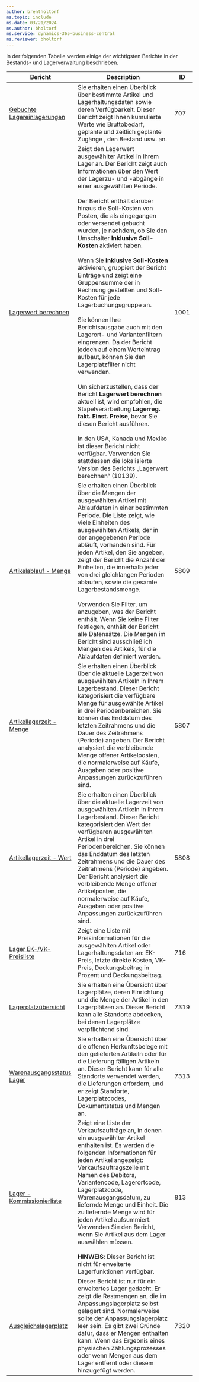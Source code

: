 ```yaml
---
author: brentholtorf
ms.topic: include
ms.date: 03/21/2024
ms.author: bholtorf
ms.service: dynamics-365-business-central
ms.reviewer: bholtorf
---
```


In der folgenden Tabelle werden einige der wichtigsten Berichte in der Bestands- und Lagerverwaltung beschrieben.

| Bericht | Description | ID | 
|---------|---------|---------|
|[Gebuchte Lagereinlagerungen](https://businesscentral.dynamics.com?report=707)|Sie erhalten einen Überblick über bestimmte Artikel und Lagerhaltungsdaten sowie deren Verfügbarkeit. Dieser Bericht zeigt Ihnen kumulierte Werte wie Bruttobedarf, geplante und zeitlich geplante Zugänge , den Bestand usw. an. |707|
|[Lagerwert berechnen](https://businesscentral.dynamics.com?report=1001)|Zeigt den Lagerwert ausgewählter Artikel in Ihrem Lager an. Der Bericht zeigt auch Informationen über den Wert der Lagerzu- und -abgänge in einer ausgewählten Periode.<br><br>Der Bericht enthält darüber hinaus die Soll-Kosten von Posten, die als eingegangen oder versendet gebucht wurden, je nachdem, ob Sie den Umschalter **Inklusive Soll-Kosten** aktiviert haben.<br><br>Wenn Sie **Inklusive Soll-Kosten** aktivieren, gruppiert der Bericht Einträge und zeigt eine Gruppensumme der in Rechnung gestellten und Soll-Kosten für jede Lagerbuchungsgruppe an.<br><br>Sie können Ihre Berichtsausgabe auch mit den Lagerort- und Variantenfiltern eingrenzen. Da der Bericht jedoch auf einem Werteintrag aufbaut, können Sie den Lagerplatzfilter nicht verwenden.<br><br>Um sicherzustellen, dass der Bericht **Lagerwert berechnen** aktuell ist, wird empfohlen, die Stapelverarbeitung **Lagerreg. fakt. Einst. Preise**, bevor Sie diesen Bericht ausführen.<br><br>In den USA, Kanada und Mexiko ist dieser Bericht nicht verfügbar. Verwenden Sie stattdessen die lokalisierte Version des Berichts „Lagerwert berechnen“ (10139).|1001|
|[Artikelablauf - Menge](https://businesscentral.dynamics.com?report=5809)|Sie erhalten einen Überblick über die Mengen der ausgewählten Artikel mit Ablaufdaten in einer bestimmten Periode. Die Liste zeigt, wie viele Einheiten des ausgewählten Artikels, der in der angegebenen Periode abläuft, vorhanden sind. Für jeden Artikel, den Sie angeben, zeigt der Bericht die Anzahl der Einheiten, die innerhalb jeder von drei gleichlangen Perioden ablaufen, sowie die gesamte Lagerbestandsmenge.<br><br>Verwenden Sie Filter, um anzugeben, was der Bericht enthält. Wenn Sie keine Filter festlegen, enthält der Bericht alle Datensätze. Die Mengen im Bericht sind ausschließlich Mengen des Artikels, für die Ablaufdaten definiert werden.|5809|
|[Artikellagerzeit - Menge](https://businesscentral.dynamics.com?report=5807)|Sie erhalten einen Überblick über die aktuelle Lagerzeit von ausgewählten Artikeln in Ihrem Lagerbestand. Dieser Bericht kategorisiert die verfügbare Menge für ausgewählte Artikel in drei Periodenbereichen. Sie können das Enddatum des letzten Zeitrahmens und die Dauer des Zeitrahmens (Periode) angeben. Der Bericht analysiert die verbleibende Menge offener Artikelposten, die normalerweise auf Käufe, Ausgaben oder positive Anpassungen zurückzuführen sind.|5807|
|[Artikellagerzeit - Wert](https://businesscentral.dynamics.com?report=5808)|Sie erhalten einen Überblick über die aktuelle Lagerzeit von ausgewählten Artikeln in Ihrem Lagerbestand. Dieser Bericht kategorisiert den Wert der verfügbaren ausgewählten Artikel in drei Periodenbereichen. Sie können das Enddatum des letzten Zeitrahmens und die Dauer des Zeitrahmens (Periode) angeben. Der Bericht analysiert die verbleibende Menge offener Artikelposten, die normalerweise auf Käufe, Ausgaben oder positive Anpassungen zurückzuführen sind.|5808|
|[Lager EK-/VK-Preisliste](https://businesscentral.dynamics.com?report=716)|Zeigt eine Liste mit Preisinformationen für die ausgewählten Artikel oder Lagerhaltungsdaten an: EK-Preis, letzte direkte Kosten, VK-Preis, Deckungsbeitrag in Prozent und Deckungsbeitrag. |716|
|[Lagerplatzübersicht](https://businesscentral.dynamics.com?report=7319)|Sie erhalten eine Übersicht über Lagerplätze, deren Einrichtung und die Menge der Artikel in den Lagerplätzen an. Dieser Bericht kann alle Standorte abdecken, bei denen Lagerplätze verpflichtend sind. |7319|
|[Warenausgangsstatus Lager](https://businesscentral.dynamics.com?report=7313)|Sie erhalten eine Übersicht über die offenen Herkunftsbelege mit den gelieferten Artikeln oder für die Lieferung fälligen Artikeln an. Dieser Bericht kann für alle Standorte verwendet werden, die Lieferungen erfordern, und er zeigt Standorte, Lagerplatzcodes, Dokumentstatus und Mengen an.|7313|
|[Lager - Kommissionierliste](https://businesscentral.dynamics.com?report=813)|Zeigt eine Liste der Verkaufsaufträge an, in denen ein ausgewählter Artikel enthalten ist. Es werden die folgenden Informationen für jeden Artikel angezeigt: Verkaufsauftragszeile mit Namen des Debitors, Variantencode, Lagerortcode, Lagerplatzcode, Warenausgangsdatum, zu liefernde Menge und Einheit. Die zu liefernde Menge wird für jeden Artikel aufsummiert. Verwenden Sie den Bericht, wenn Sie Artikel aus dem Lager auswählen müssen.<br><br>**HINWEIS**: Dieser Bericht ist nicht für erweiterte Lagerfunktionen verfügbar.|813|
|[Ausgleichslagerplatz](https://businesscentral.dynamics.com?report=7320)|Dieser Bericht ist nur für ein erweitertes Lager gedacht. Er zeigt die Restmengen an, die im Anpassungslagerplatz selbst gelagert sind. Normalerweise sollte der Anpassungslagerplatz leer sein. Es gibt zwei Gründe dafür, dass er Mengen enthalten kann. Wenn das Ergebnis eines physischen Zählungsprozesses oder wenn Mengen aus dem Lager entfernt oder diesem hinzugefügt werden.|7320|

